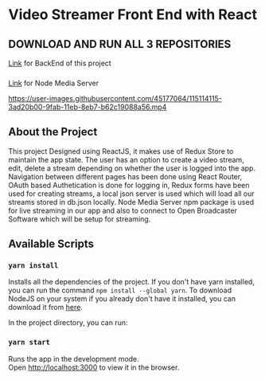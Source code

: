 # Video Streamer Front End with React
## DOWNLOAD AND RUN ALL 3 REPOSITORIES
[Link](https://github.com/adnansadar/VideoStreamer-Backend) for BackEnd of this project
###
[Link](https://github.com/adnansadar/VideoStreamer-NodeMediaServer) for Node Media Server

https://user-images.githubusercontent.com/45177064/115114115-3ad20b00-9fab-11eb-8eb7-b62c19088a56.mp4

## About the Project

This project Designed using ReactJS, it makes use of Redux Store to maintain the app state. The user has an option to create a video stream, edit, delete a stream depending on whether the user is logged into the app.
Navigation between different pages has been done using React Router, OAuth based Authetication is done for logging in, Redux forms have been used for creating streams, a local json server is used which will load all our streams stored in db.json locally.
Node Media Server npm package is used for live streaming in our app and also to connect to Open Broadcaster Software which will be setup for streaming.

    

## Available Scripts

### `yarn install`

Installs all the dependencies of the project.
If you don't have yarn installed, you can run the command `npm install --global yarn`. To download NodeJS on your system if you already don't have it installed, you can download it from [here](https://nodejs.org/en/).

In the project directory, you can run:

### `yarn start`

Runs the app in the development mode.\
Open [http://localhost:3000](http://localhost:3000) to view it in the browser.

